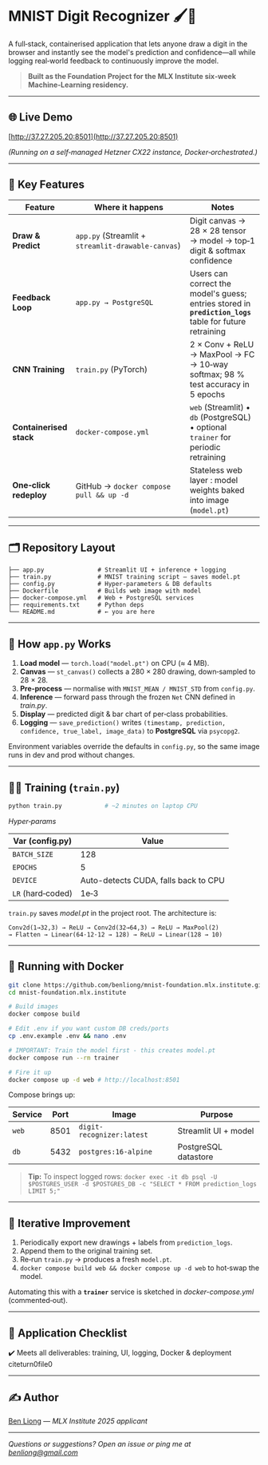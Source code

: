 # MNIST Digit Recognizer 🖌️🔢

A full‑stack, containerised application that lets anyone draw a digit in the browser and instantly see the model's prediction and confidence—all while logging real‑world feedback to continuously improve the model.

> **Built as the Foundation Project for the MLX Institute six‑week Machine‑Learning residency.**

---

## 🌐 Live Demo

[http://37.27.205.20:8501](http://37.27.205.20:8501)

*(Running on a self‑managed Hetzner CX22 instance, Docker‑orchestrated.)*

---

## 🚀 Key Features

| Feature                 | Where it happens                                   | Notes                                                                                                    |
| ----------------------- | -------------------------------------------------- | -------------------------------------------------------------------------------------------------------- |
| **Draw & Predict**      | `app.py` (Streamlit + `streamlit‑drawable‑canvas`) | Digit canvas → 28 × 28 tensor → model → top‑1 digit & softmax confidence                                 |
| **Feedback Loop**       | `app.py → PostgreSQL`                              | Users can correct the model's guess; entries stored in **`prediction_logs`** table for future retraining |
| **CNN Training**        | `train.py` (PyTorch)                               | 2 × Conv + ReLU → MaxPool → FC → 10‑way softmax; 98 % test accuracy in 5 epochs                          |
| **Containerised stack** | `docker-compose.yml`                               | `web` (Streamlit) • `db` (PostgreSQL) • optional `trainer` for periodic retraining                        |
| **One‑click redeploy**  | GitHub → `docker compose pull && up -d`            | Stateless web layer : model weights baked into image (`model.pt`)                                        |

---

## 🗂️ Repository Layout

```
├── app.py               # Streamlit UI + inference + logging
├── train.py             # MNIST training script — saves model.pt
├── config.py            # Hyper‑parameters & DB defaults
├── Dockerfile           # Builds web image with model
├── docker-compose.yml   # Web + PostgreSQL services
├── requirements.txt     # Python deps
└── README.md            # ← you are here
```

---

## 📄 How `app.py` Works

1. **Load model** — `torch.load("model.pt")` on CPU (≈ 4 MB).
2. **Canvas** — `st_canvas()` collects a 280 × 280 drawing, down‑sampled to 28 × 28.
3. **Pre‑process** — normalise with `MNIST_MEAN / MNIST_STD` from `config.py`.
4. **Inference** — forward pass through the frozen `Net` CNN defined in *train.py*.
5. **Display** — predicted digit & bar chart of per‑class probabilities.
6. **Logging** — `save_prediction()` writes `(timestamp, prediction, confidence, true_label, image_data)` to **PostgreSQL** via `psycopg2`.

Environment variables override the defaults in `config.py`, so the same image runs in dev and prod without changes.

---

## 🏋️‍♂️ Training (`train.py`)

```bash
python train.py            # ~2 minutes on laptop CPU
```

*Hyper‑params*

| Var (config.py)   | Value |
| ----------------- | ----- |
| `BATCH_SIZE`      | 128   |
| `EPOCHS`          | 5     |
| `DEVICE`          | Auto-detects CUDA, falls back to CPU |
| `LR` (hard‑coded) | 1e‑3  |

`train.py` saves *model.pt* in the project root. The architecture is:

```text
Conv2d(1→32,3) → ReLU → Conv2d(32→64,3) → ReLU → MaxPool(2)
→ Flatten → Linear(64·12·12 → 128) → ReLU → Linear(128 → 10)
```

---

## 🐳 Running with Docker

```bash
git clone https://github.com/benliong/mnist-foundation.mlx.institute.git
cd mnist-foundation.mlx.institute

# Build images
docker compose build

# Edit .env if you want custom DB creds/ports
cp .env.example .env && nano .env

# IMPORTANT: Train the model first - this creates model.pt
docker compose run --rm trainer

# Fire it up
docker compose up -d web # http://localhost:8501
```

Compose brings up:

| Service   | Port | Image                     | Purpose              |
| --------- | ---- | ------------------------- | -------------------- |
| `web`     | 8501 | `digit-recognizer:latest` | Streamlit UI + model |
| `db`      | 5432 | `postgres:16-alpine`      | PostgreSQL datastore |

> **Tip:** To inspect logged rows:
> `docker exec -it db psql -U $POSTGRES_USER -d $POSTGRES_DB -c "SELECT * FROM prediction_logs LIMIT 5;"`

---

## 🔄 Iterative Improvement

1. Periodically export new drawings + labels from `prediction_logs`.
2. Append them to the original training set.
3. Re‑run `train.py` → produces a fresh `model.pt`.
4. `docker compose build web && docker compose up -d web` to hot‑swap the model.

Automating this with a **`trainer`** service is sketched in *docker-compose.yml* (commented‑out).

---

## 📑 Application Checklist

✔️ Meets all deliverables: training, UI, logging, Docker & deployment citeturn0file0

---

## ✍️ Author

[Ben Liong](https://github.com/benliong) — *MLX Institute 2025 applicant*

---

*Questions or suggestions? Open an issue or ping me at [benliong@gmail.com](mailto:benliong@gmail.com)*
